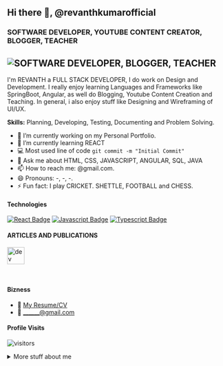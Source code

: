 ## Hi there 👋, @revanthkumarofficial
### SOFTWARE DEVELOPER, YOUTUBE CONTENT CREATOR, BLOGGER, TEACHER
![SOFTWARE DEVELOPER, BLOGGER, TEACHER](https://arturssmirnovs.github.io/github-profile-readme-generator/images/banner.png)
---
I'm REVANTH a FULL STACK DEVELOPER, I do work on Design and Development. I really enjoy learning Languages and Frameworks like SpringBoot, Angular, as well do Blogging, Youtube Content Creation and Teaching. In general, i also enjoy stuff like Designing and Wireframing of UI/UX.

**Skills:** Planning, Developing, Testing, Documenting and Problem Solving.

- 🔭 I’m currently working on my Personal Portfolio. 
- 🌱 I’m currently learning REACT
- :computer: Most used line of code `git commit -m "Initial Commit"`
- 💬 Ask me about HTML, CSS, JAVASCRIPT, ANGULAR, SQL, JAVA
- 📫 How to reach me: @gmail.com.
- 😄 Pronouns: -, -, -.
- ⚡ Fun fact: I play CRICKET. SHETTLE, FOOTBALL and CHESS.

#### Technologies

<!-- TODO: Make technologies links takes you to repositories -->

[![React Badge](https://img.shields.io/badge/-React-61DBFB?style=for-the-badge&labelColor=black&logo=react&logoColor=61DBFB)](#) [![Javascript Badge](https://img.shields.io/badge/-Javascript-F0DB4F?style=for-the-badge&labelColor=black&logo=javascript&logoColor=F0DB4F)](#) [![Typescript Badge](https://img.shields.io/badge/-Typescript-007acc?style=for-the-badge&labelColor=black&logo=typescript&logoColor=007acc)](#)<!-- [![Nodejs Badge](https://img.shields.io/badge/-Nodejs-3C873A?style=for-the-badge&labelColor=black&logo=node.js&logoColor=3C873A)](#) [![GraphQL Badge](https://img.shields.io/badge/-GraphQl-e535ab?style=for-the-badge&labelColor=black&logo=node.js&logoColor=e535ab)](#) -->

#### ARTICLES AND PUBLICATIONS
[<img src='https://cdn.jsdelivr.net/npm/simple-icons@3.0.1/icons/dev-dot-to.svg' alt='dev' height='40'>](https://dev.to/https://dev.to/username/)  

<br />

#### Bizness
- :paperclip: [My Resume/CV](https://github.com/username/resume.pdf)
- :email: ______@gmail.com


#### Profile Visits 

![visitors](https://visitor-badge.glitch.me/badge?page_id=revanthkumarofficial.official)

<details>
<summary>
  More stuff about me
</summary>

<br >
<!--
I love sharing knowledge and putting tutorials, courses and posts together for helping others, and tjat's why CoderOne Youtube Channel exists!

#### What is CoderOne?

CoderOne is a youtube channel for learning Web/Mobile development, coding and design. Including new technologies and frameworks and anything really related to development world.

#### Coding Stats

<!--START_SECTION:waka-->
```text
TypeScript   15 hrs 41 mins  ████████████████████▓░░░░   82.29 % 
HTML         1 hr 50 mins    ██▒░░░░░░░░░░░░░░░░░░░░░░   09.61 % 
Markdown     1 hr 27 mins    ██░░░░░░░░░░░░░░░░░░░░░░░   07.63 % 
Other        2 mins          ░░░░░░░░░░░░░░░░░░░░░░░░░   00.25 % 
YAML         2 mins          ░░░░░░░░░░░░░░░░░░░░░░░░░   00.19 % 
```
<!--END_SECTION:waka-->
-->
#### Github Stats

![@REVANTHKUMAROFFICIAL's github stats](https://github-readme-stats.vercel.app/api?username=revanthkumarofficial&count_private=true&theme=tokyonight&hide=contribs,prs)

</details>

<!--
[reactplaylist]: https://www.youtube.com/watch?v=KxXXEL-k47Y&list=PLvXDmnBbOF7RnYiZvDwl2Pzcs2kfi10wd
[vscodetutorial]: https://www.youtube.com/watch?v=Bkie2ai8qeE&t=8s
[htmltutorial]: https://www.youtube.com/watch?v=VK6MXVxOsws&t=27s
[javascripttutorial]: https://www.youtube.com/watch?v=D-LHKvmX37E
-->






<!--
**revanthkumarofficial/revanthkumarofficial** is a ✨ _special_ ✨ repository because its `README.md` (this file) appears on your GitHub profile.

Here are some ideas to get you started:

- 🔭 I’m currently working on ...
- 🌱 I’m currently learning ...
- 👯 I’m looking to collaborate on ...
- 🤔 I’m looking for help with ...
- 💬 Ask me about ...
- 📫 How to reach me: ...
- 😄 Pronouns: ...
- ⚡ Fun fact: ...
-->
